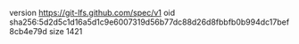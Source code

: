 version https://git-lfs.github.com/spec/v1
oid sha256:5d2d5c1d16a5d1c9e6007319d56b77dc88d26d8fbbfb0b994dc17bef8cb4e79d
size 1421
